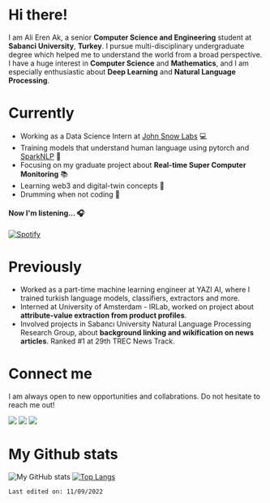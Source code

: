 # Hi there!

I am Ali Eren Ak, a senior **Computer Science and Engineering** student at **Sabanci University**, **Turkey**. I pursue multi-disciplinary undergraduate degree which helped me to understand the world from a broad perspective. I have a huge interest in **Computer Science** and **Mathematics**, and I am especially enthusiastic about **Deep Learning** and **Natural Language Processing**.

# Currently
- Working as a Data Science Intern at [John Snow Labs](http://github.com/johnSnowLabs/) 💻
- Training models that understand human language using pytorch and [SparkNLP](https://github.com/JohnSnowLabs/spark-nlp) 💪
- Focusing on my graduate project about **Real-time Super Computer Monitoring** 📚
- Learning web3 and digital-twin concepts 🌱
- Drumming when not coding 🥁

<h4> Now I'm listening... 🎧</h4>   

[![Spotify](https://alierenak.vercel.app/api/spotify)](https://open.spotify.com/user/yz9zu2gfaof8416uj8uhs5xlp)

# Previously
- Worked as a part-time machine learning engineer at YAZI AI, where I trained turkish language models, classifiers, extractors and more.
- Interned at University of Amsterdam - IRLab, worked on project about **attribute-value extraction from product profiles**.
- Involved projects in Sabancı University Natural Language Processing Research Group, about **background linking and wikification on news articles**. Ranked #1 at 29th TREC News Track.

# Connect me
I am always open to new opportunities and collabrations. Do not hesitate to reach me out!

<a target="_blank" href="https://www.linkedin.com/in/alierenak/"><img src="https://img.shields.io/badge/-LinkedIn-0077B5?style=for-the-badge&logo=Linkedin&logoColor=white"></img></a>
<a target="_blank" href = "mailto: akali@sabanciuniv.edu"><img src="https://img.shields.io/badge/-Gmail-D14836?style=for-the-badge&logo=Gmail&logoColor=white"></img></a>
<a target="_blank" href="https://twitter.com/alierenak0"><img src="https://img.shields.io/badge/-Twitter-1DA1F2?style=for-the-badge&logo=Twitter&logoColor=white"></img></a>
  
# My Github stats
![My GitHub stats](https://github-readme-stats.vercel.app/api?username=alierenak&hide=issues&show_icons=true&theme=gotham)
[![Top Langs](https://github-readme-stats.vercel.app/api/top-langs/?username=alierenak&layout=compact&theme=gotham)](https://github.com/alierenak/github-readme-stats)

```Last edited on: 11/09/2022```
